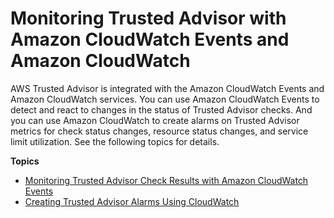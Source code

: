 # Monitoring Trusted Advisor with Amazon CloudWatch Events and Amazon CloudWatch<a name="cloudwatch-ta"></a>

AWS Trusted Advisor is integrated with the Amazon CloudWatch Events and Amazon CloudWatch services\. You can use Amazon CloudWatch Events to detect and react to changes in the status of Trusted Advisor checks\. And you can use Amazon CloudWatch to create alarms on Trusted Advisor metrics for check status changes, resource status changes, and service limit utilization\. See the following topics for details\.

**Topics**
+ [Monitoring Trusted Advisor Check Results with Amazon CloudWatch Events](cloudwatch-events-ta.md)
+ [Creating Trusted Advisor Alarms Using CloudWatch](cloudwatch-metrics-ta.md)